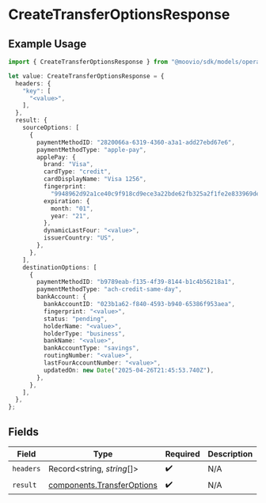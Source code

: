 # CreateTransferOptionsResponse

## Example Usage

```typescript
import { CreateTransferOptionsResponse } from "@moovio/sdk/models/operations";

let value: CreateTransferOptionsResponse = {
  headers: {
    "key": [
      "<value>",
    ],
  },
  result: {
    sourceOptions: [
      {
        paymentMethodID: "2820066a-6319-4360-a3a1-add27ebd67e6",
        paymentMethodType: "apple-pay",
        applePay: {
          brand: "Visa",
          cardType: "credit",
          cardDisplayName: "Visa 1256",
          fingerprint:
            "9948962d92a1ce40c9f918cd9ece3a22bde62fb325a2f1fe2e833969de672ba3",
          expiration: {
            month: "01",
            year: "21",
          },
          dynamicLastFour: "<value>",
          issuerCountry: "US",
        },
      },
    ],
    destinationOptions: [
      {
        paymentMethodID: "b9789eab-f135-4f39-8144-b1c4b56218a1",
        paymentMethodType: "ach-credit-same-day",
        bankAccount: {
          bankAccountID: "023b1a62-f840-4593-b940-65386f953aea",
          fingerprint: "<value>",
          status: "pending",
          holderName: "<value>",
          holderType: "business",
          bankName: "<value>",
          bankAccountType: "savings",
          routingNumber: "<value>",
          lastFourAccountNumber: "<value>",
          updatedOn: new Date("2025-04-26T21:45:53.740Z"),
        },
      },
    ],
  },
};
```

## Fields

| Field                                                                    | Type                                                                     | Required                                                                 | Description                                                              |
| ------------------------------------------------------------------------ | ------------------------------------------------------------------------ | ------------------------------------------------------------------------ | ------------------------------------------------------------------------ |
| `headers`                                                                | Record<string, *string*[]>                                               | :heavy_check_mark:                                                       | N/A                                                                      |
| `result`                                                                 | [components.TransferOptions](../../models/components/transferoptions.md) | :heavy_check_mark:                                                       | N/A                                                                      |